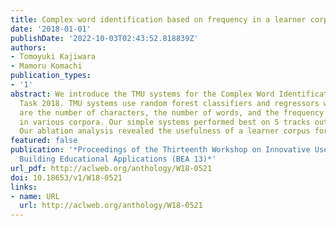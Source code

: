```yaml
---
title: Complex word identification based on frequency in a learner corpus
date: '2018-01-01'
publishDate: '2022-10-03T02:43:52.818839Z'
authors:
- Tomoyuki Kajiwara
- Mamoru Komachi
publication_types:
- '1'
abstract: We introduce the TMU systems for the Complex Word Identification (CWI) Shared
  Task 2018. TMU systems use random forest classifiers and regressors whose features
  are the number of characters, the number of words, and the frequency of target words
  in various corpora. Our simple systems performed best on 5 tracks out of 12 tracks.
  Our ablation analysis revealed the usefulness of a learner corpus for CWI task.
featured: false
publication: '*Proceedings of the Thirteenth Workshop on Innovative Use of NLP for
  Building Educational Applications (BEA 13)*'
url_pdf: http://aclweb.org/anthology/W18-0521
doi: 10.18653/v1/W18-0521
links:
- name: URL
  url: http://aclweb.org/anthology/W18-0521
---
```


